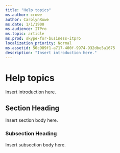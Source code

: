 ```yaml
---
title: "Help topics"
ms.author: crowe
author: CarolynRowe
ms.date: 1/1/1900
ms.audience: ITPro
ms.topic: article
ms.prod: skype-for-business-itpro
localization_priority: Normal
ms.assetid: 50c989f1-a717-400f-9974-932dbe5a1675
description: "Insert introduction here."
---
```


# Help topics
 
Insert introduction here.
  
## Section Heading

Insert section body here.
  
### Subsection Heading

Insert subsection body here.
  

